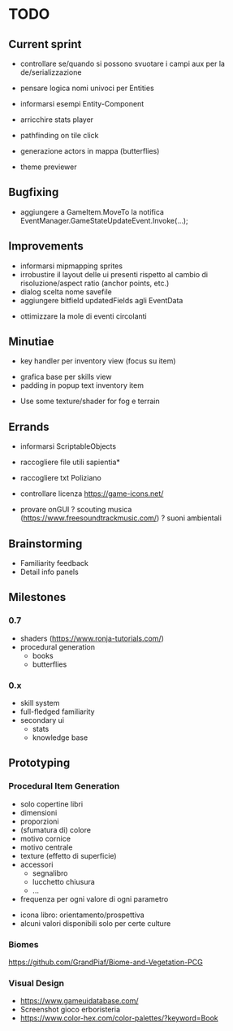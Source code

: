# TODO

## Current sprint
- controllare se/quando si possono svuotare i campi aux per la de/serializzazione
- pensare logica nomi univoci per Entities
- informarsi esempi Entity-Component
- arricchire stats player
- pathfinding on tile click
- generazione actors in mappa (butterflies)

- theme previewer

## Bugfixing
- aggiungere a GameItem.MoveTo la notifica EventManager.GameStateUpdateEvent.Invoke(...);


## Improvements
- informarsi mipmapping sprites
- irrobustire il layout delle ui presenti rispetto al cambio di risoluzione/aspect ratio (anchor points, etc.)
- dialog scelta nome savefile
- aggiungere bitfield updatedFields agli EventData

+ ottimizzare la mole di eventi circolanti


## Minutiae
+ key handler per inventory view (focus su item)
- grafica base per skills view
- padding in popup text inventory item
+ Use some texture/shader for fog e terrain


## Errands
- informarsi ScriptableObjects
- raccogliere file utili sapientia*
- raccogliere txt Poliziano
- controllare licenza https://game-icons.net/

- provare onGUI
? scouting musica (https://www.freesoundtrackmusic.com/)
? suoni ambientali

## Brainstorming
- Familiarity feedback
- Detail info panels



## Milestones

### 0.7
- shaders (https://www.ronja-tutorials.com/)
- procedural generation
	- books
	- butterflies

### 0.x
- skill system
- full-fledged familiarity
- secondary ui
	- stats
	- knowledge base



## Prototyping
### Procedural Item Generation
- solo copertine libri
- dimensioni
- proporzioni
- (sfumatura di) colore
- motivo cornice
- motivo centrale
- texture (effetto di superficie)
- accessori
	- segnalibro
	- lucchetto chiusura
	- ...
- frequenza per ogni valore di ogni parametro

+ icona libro: orientamento/prospettiva
+ alcuni valori disponibili solo per certe culture

### Biomes
https://github.com/GrandPiaf/Biome-and-Vegetation-PCG 

### Visual Design
- https://www.gameuidatabase.com/
- Screenshot gioco erboristeria
- https://www.color-hex.com/color-palettes/?keyword=Book
